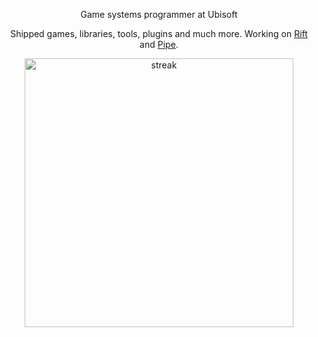 <p align='center'>Game systems programmer at Ubisoft</p>
<p align='center'>Shipped games, libraries, tools, plugins and much more. Working on <a href="https://github.com/PipeRift/rift">Rift</a> and <a href="https://github.com/PipeRift/pipe">Pipe</a>. </p>

<div class="container" align="center">
  <img alt="streak" width="430" src="https://github-readme-streak-stats.herokuapp.com/?user=muit&theme=react&hide_border=true"/>
</div>

<!--
**muit/muit** is a ✨ _special_ ✨ repository because its `README.md` (this file) appears on your GitHub profile.

Here are some ideas to get you started:

- 🔭 I’m currently working on ...
- 🌱 I’m currently learning ...
- 👯 I’m looking to collaborate on ...
- 🤔 I’m looking for help with ...
- 💬 Ask me about ...
- 📫 How to reach me: ...
- 😄 Pronouns: ...
- ⚡ Fun fact: ...
-->
